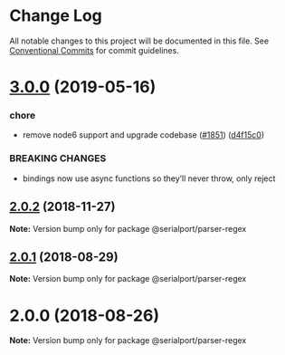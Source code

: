 # Change Log

All notable changes to this project will be documented in this file.
See [Conventional Commits](https://conventionalcommits.org) for commit guidelines.

# [3.0.0](https://github.com/serialport/node-serialport/compare/@serialport/parser-regex@2.0.2...@serialport/parser-regex@3.0.0) (2019-05-16)


### chore

* remove node6 support and upgrade codebase ([#1851](https://github.com/serialport/node-serialport/issues/1851)) ([d4f15c0](https://github.com/serialport/node-serialport/commit/d4f15c0))


### BREAKING CHANGES

* bindings now use async functions so they’ll never throw, only reject





## [2.0.2](https://github.com/serialport/node-serialport/compare/@serialport/parser-regex@2.0.1...@serialport/parser-regex@2.0.2) (2018-11-27)

**Note:** Version bump only for package @serialport/parser-regex





<a name="2.0.1"></a>
## [2.0.1](https://github.com/serialport/node-serialport/compare/@serialport/parser-regex@2.0.0...@serialport/parser-regex@2.0.1) (2018-08-29)

**Note:** Version bump only for package @serialport/parser-regex





<a name="2.0.0"></a>
# 2.0.0 (2018-08-26)

**Note:** Version bump only for package @serialport/parser-regex

